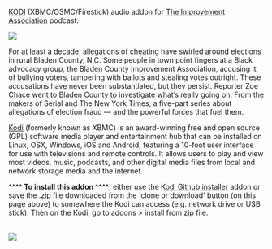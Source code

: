 <a href="kodi.tv">KODI<a> (XBMC/OSMC/Firestick) audio addon for <a href="https://the-improvement-association.simplecast.com">The Improvement Association</a> podcast.<br>

<img src="https://image.simplecastcdn.com/images/20c893a5-2afa-416d-932c-267cdadbaeba/84d51cbb-1200-4d9c-b08c-2be26f4c5344/3000x3000/nyt-s-tia-1400px.jpg?aid=rss_feed"><br>

For at least a decade, allegations of cheating have swirled around elections in rural Bladen County, N.C. Some people in town point fingers at a Black advocacy group, the Bladen County Improvement Association, accusing it of bullying voters, tampering with ballots and stealing votes outright. These accusations have never been substantiated, but they persist. Reporter Zoe Chace went to Bladen County to investigate what’s really going on. From the makers of Serial and The New York Times, a five-part series about allegations of election fraud — and the powerful forces that fuel them.<br>

<a href="www.kodi.tv">Kodi</a> (formerly known as XBMC) is an award-winning free and open source (GPL) software media player and entertainment hub that can be installed on Linux, OSX, Windows, iOS and Android, featuring a 10-foot user interface for use with televisions and remote controls. It allows users to play and view most videos, music, podcasts, and other digital media files from local and network storage media and the internet.<br>

<b>^^^^ To install this addon ^^^^</b>, either use the <a href="https://www.tvaddons.co/github-browser-kodi/">Kodi Github installer</a> addon or save the .zip file downloaded from the 'clone or download' button (on this page above) to somewhere the Kodi can access (e.g. network drive or USB stick). Then on the Kodi, go to addons > install from zip file.<br>

<br><a href="http://www.kodi.tv"><img src="https://kodi.tv/sites/default/files/page/field_image/about--devices.jpg">
